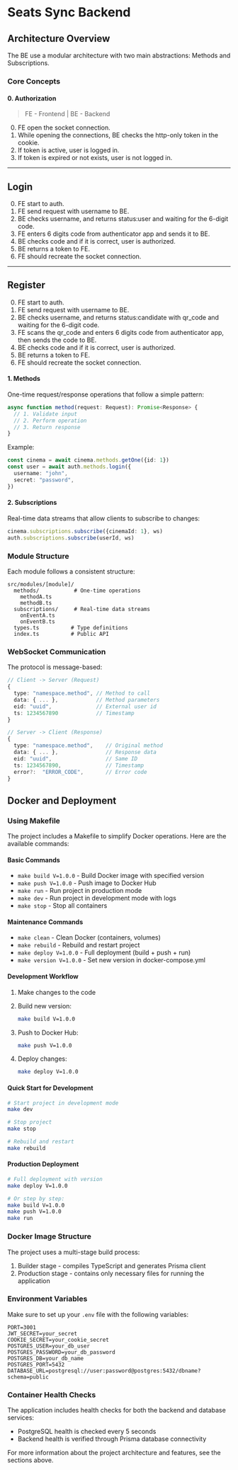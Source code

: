 # Seats Sync Backend

## Architecture Overview

The BE use a modular architecture with two main abstractions: Methods and Subscriptions.

### Core Concepts

#### 0. Authorization

> FE - Frontend | BE - Backend

0. FE open the socket connection.
1. While opening the connections, BE checks the http-only token in the cookie.
2. If token is active, user is logged in.
3. If token is expired or not exists, user is not logged in.

---

## Login

0. FE start to auth.
1. FE send request with username to BE.
2. BE checks username, and returns status:user and waiting for the 6-digit code.
3. FE enters 6 digits code from authenticator app and sends it to BE.
4. BE checks code and if it is correct, user is authorized.
5. BE returns a token to FE.
6. FE should recreate the socket connection.

---

## Register

0. FE start to auth.
1. FE send request with username to BE.
2. BE checks username, and returns status:candidate with qr_code and waiting for the 6-digit code.
3. FE scans the qr_code and enters 6 digits code from authenticator app, then sends the code to BE.
4. BE checks code and if it is correct, user is authorized.
5. BE returns a token to FE.
6. FE should recreate the socket connection.

#### 1. Methods

One-time request/response operations that follow a simple pattern:

```typescript
async function method(request: Request): Promise<Response> {
  // 1. Validate input
  // 2. Perform operation
  // 3. Return response
}
```

Example:

```typescript
const cinema = await cinema.methods.getOne({id: 1})
const user = await auth.methods.login({
  username: "john",
  secret: "password",
})
```

#### 2. Subscriptions

Real-time data streams that allow clients to subscribe to changes:

```typescript
cinema.subscriptions.subscribe({cinemaId: 1}, ws)
auth.subscriptions.subscribe(userId, ws)
```

### Module Structure

Each module follows a consistent structure:

```
src/modules/[module]/
  methods/           # One-time operations
    methodA.ts
    methodB.ts
  subscriptions/     # Real-time data streams
    onEventA.ts
    onEventB.ts
  types.ts          # Type definitions
  index.ts          # Public API
```

### WebSocket Communication

The protocol is message-based:

```typescript
// Client -> Server (Request)
{
  type: "namespace.method", // Method to call
  data: { ... },            // Method parameters
  eid: "uuid",              // External user id
  ts: 1234567890            // Timestamp
}

// Server -> Client (Response)
{
  type: "namespace.method",    // Original method
  data: { ... },               // Response data
  eid: "uuid",                 // Same ID
  ts: 1234567890,              // Timestamp
  error?:  "ERROR_CODE",       // Error code
}
```

## Docker and Deployment

### Using Makefile

The project includes a Makefile to simplify Docker operations. Here are the available commands:

#### Basic Commands

- `make build V=1.0.0` - Build Docker image with specified version
- `make push V=1.0.0` - Push image to Docker Hub
- `make run` - Run project in production mode
- `make dev` - Run project in development mode with logs
- `make stop` - Stop all containers

#### Maintenance Commands

- `make clean` - Clean Docker (containers, volumes)
- `make rebuild` - Rebuild and restart project
- `make deploy V=1.0.0` - Full deployment (build + push + run)
- `make version V=1.0.0` - Set new version in docker-compose.yml

#### Development Workflow

1. Make changes to the code
2. Build new version:
   ```bash
   make build V=1.0.0
   ```

3. Push to Docker Hub:
   ```bash
   make push V=1.0.0
   ```

4. Deploy changes:
   ```bash
   make deploy V=1.0.0
   ```

#### Quick Start for Development

```bash
# Start project in development mode
make dev

# Stop project
make stop

# Rebuild and restart
make rebuild
```

#### Production Deployment

```bash
# Full deployment with version
make deploy V=1.0.0

# Or step by step:
make build V=1.0.0
make push V=1.0.0
make run
```

### Docker Image Structure

The project uses a multi-stage build process:
1. Builder stage - compiles TypeScript and generates Prisma client
2. Production stage - contains only necessary files for running the application

### Environment Variables

Make sure to set up your `.env` file with the following variables:
```env
PORT=3001
JWT_SECRET=your_secret
COOKIE_SECRET=your_cookie_secret
POSTGRES_USER=your_db_user
POSTGRES_PASSWORD=your_db_password
POSTGRES_DB=your_db_name
POSTGRES_PORT=5432
DATABASE_URL=postgresql://user:password@postgres:5432/dbname?schema=public
```

### Container Health Checks

The application includes health checks for both the backend and database services:
- PostgreSQL health is checked every 5 seconds
- Backend health is verified through Prisma database connectivity

For more information about the project architecture and features, see the sections above.
